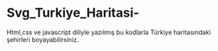 # Svg_Turkiye_Haritasi-
Html,css ve javascript diliyle yazılmış bu kodlarla Türkiye haritasındaki şehirleri boyayabilirsiniz.
